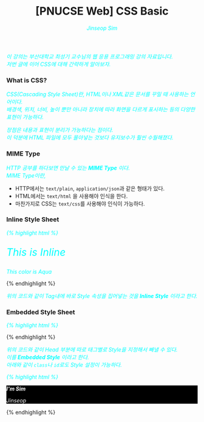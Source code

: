 ﻿---
layout: post
title: "[PNUCSE Web] CSS Basic"
categories: HTML
tags: [frontend]
author:
  - Jinseop Sim
toc: true
---
이 강의는 부산대학교 최성기 교수님의 웹 응용 프로그래밍 강의 자료입니다.  
저번 글에 이어 CSS에 대해 간략하게 알아보자.

### What is CSS?
CSS(Cascading Style Sheet)란, HTML이나 XML같은 문서를 꾸밀 때 사용하는 언어이다.  
배경색, 위치, 너비, 높이 뿐만 아니라 장치에 따라 화면을 다르게 표시하는 등의 다양한 표현이 가능하다.  

장점은 내용과 표현이 분리가 가능하다는 점이다.  
이 덕분에 HTML 파일에 모두 몰아넣는 것보다 유지보수가 훨씬 수월해졌다.  

### MIME Type
HTTP 공부를 하다보면 만날 수 있는 __MIME Type__ 이다.  
MIME Type이란,  
  - HTTP에서는 ```text/plain```, ```application/json```과 같은 형태가 있다.
  - HTML에서는 ```text/html``` 을 사용해야 인식을 한다.
  - 마찬가지로 CSS는 ```text/css```를 사용해야 인식이 가능하다.
### Inline Style Sheet
{% highlight html %}
<body>
	<p style = "font-size: 20pt;"> This is Inline </p>
	<p style = "color: #00FFFF;"> This color is Aqua </p>
</body>
{% endhighlight %}

위의 코드와 같이 Tag내에 바로 Style 속성을 집어넣는 것을 __Inline Style__ 이라고 한다.  

### Embedded Style Sheet
{% highlight html %}
<head>
	<style>
		em{ font-weight: bold;
			color: black;}
		p{ font-style: italic;
		   color: aqua;}
	</style>
</head>
{% endhighlight %}

위의 코드와 같이 Head 부분에 따로 태그별로 Style을 지정해서 빼낼 수 있다.  
이를 __Embedded Style__ 이라고 한다.  
아래와 같이 ```class```나 ```id```로도 Style 설정이 가능하다.

{% highlight html %}
<head>
	<style>
		.intro{
			background-color: black;
		}
		#firstname{
			font-weight: bold;
			color: white
		}
		#lastname{
			color: white
		}
	</style>
</head>
<body>
	<div class = "intro">
		<p id = "firstname"> I'm Sim </p>
		<p id = "lastname"> Jinseop </p>
	</div>
</body>
{% endhighlight %}  